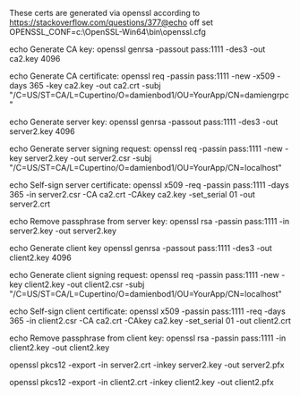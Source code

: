 These certs are generated via openssl according to https://stackoverflow.com/questions/377@echo off
set OPENSSL_CONF=c:\OpenSSL-Win64\bin\openssl.cfg   

echo Generate CA key:
openssl genrsa -passout pass:1111 -des3 -out ca2.key 4096

echo Generate CA certificate:
openssl req -passin pass:1111 -new -x509 -days 365 -key ca2.key -out ca2.crt -subj  "/C=US/ST=CA/L=Cupertino/O=damienbod1/OU=YourApp/CN=damiengrpc"

echo Generate server key:
openssl genrsa -passout pass:1111 -des3 -out server2.key 4096

echo Generate server signing request:
openssl req -passin pass:1111 -new -key server2.key -out server2.csr -subj  "/C=US/ST=CA/L=Cupertino/O=damienbod1/OU=YourApp/CN=localhost"

echo Self-sign server certificate:
openssl x509 -req -passin pass:1111 -days 365 -in server2.csr -CA ca2.crt -CAkey ca2.key -set_serial 01 -out server2.crt

echo Remove passphrase from server key:
openssl rsa -passin pass:1111 -in server2.key -out server2.key

echo Generate client key
openssl genrsa -passout pass:1111 -des3 -out client2.key 4096

echo Generate client signing request:
openssl req -passin pass:1111 -new -key client2.key -out client2.csr -subj  "/C=US/ST=CA/L=Cupertino/O=damienbod1/OU=YourApp/CN=localhost"

echo Self-sign client certificate:
openssl x509 -passin pass:1111 -req -days 365 -in client2.csr -CA ca2.crt -CAkey ca2.key -set_serial 01 -out client2.crt

echo Remove passphrase from client key:
openssl rsa -passin pass:1111 -in client2.key -out client2.key

openssl pkcs12 -export -in server2.crt -inkey server2.key -out server2.pfx

openssl pkcs12 -export -in client2.crt -inkey client2.key -out client2.pfx